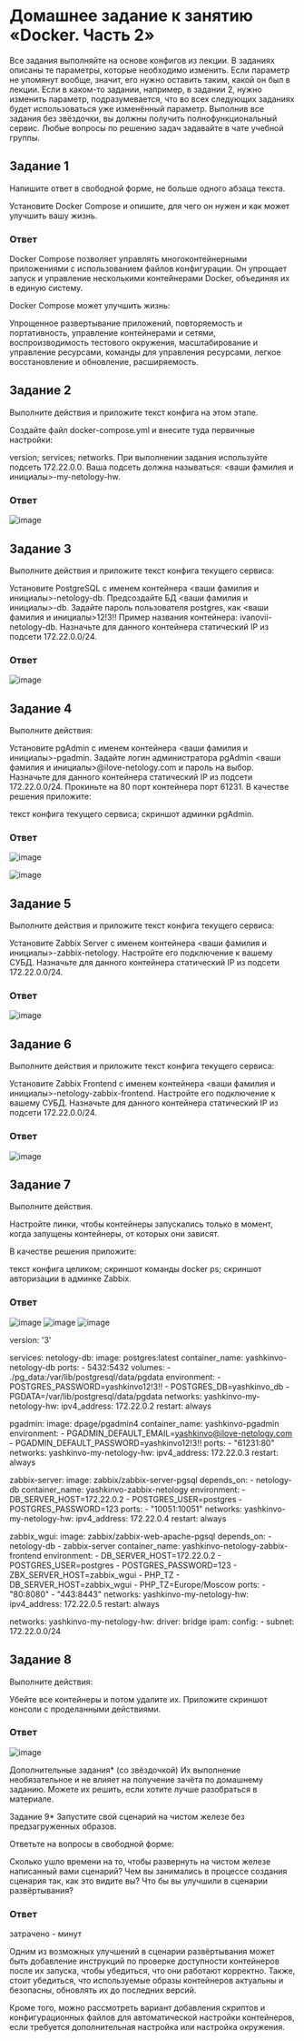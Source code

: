 # Домашнее задание к занятию «Docker. Часть 2»
Все задания выполняйте на основе конфигов из лекции.
В заданиях описаны те параметры, которые необходимо изменить.
Если параметр не упомянут вообще, значит, его нужно оставить таким, какой он был в лекции.
Если в каком-то задании, например, в задании 2, нужно изменить параметр, подразумевается, что во всех следующих заданиях будет использоваться уже изменённый параметр.
Выполнив все задания без звёздочки, вы должны получить полнофункциональный сервис.
Любые вопросы по решению задач задавайте в чате учебной группы.


## Задание 1
Напишите ответ в свободной форме, не больше одного абзаца текста.

Установите Docker Compose и опишите, для чего он нужен и как может улучшить вашу жизнь.
### Ответ
Docker Compose  позволяет управлять многоконтейнерными приложениями с использованием файлов конфигурации. Он упрощает запуск и управление несколькими контейнерами Docker, объединяя их в единую систему.

Docker Compose может улучшить жизнь:

Упрощенное развертывание приложений, повторяемость и портативность, управление контейнерами и сетями, воспроизводимость тестового окружения, масштабирование и управление ресурсами, команды для управления ресурсами, легкое восстановление и обновление, расширяемость.

## Задание 2
Выполните действия и приложите текст конфига на этом этапе.

Создайте файл docker-compose.yml и внесите туда первичные настройки:

version;
services;
networks.
При выполнении задания используйте подсеть 172.22.0.0. Ваша подсеть должна называться: <ваши фамилия и инициалы>-my-netology-hw.
### Ответ
![image](https://github.com/goddim/HW_netology_main/assets/132663924/051f90ec-973d-46ae-a01b-4dd4b46eda8b)


## Задание 3
Выполните действия и приложите текст конфига текущего сервиса:

Установите PostgreSQL с именем контейнера <ваши фамилия и инициалы>-netology-db.
Предсоздайте БД <ваши фамилия и инициалы>-db.
Задайте пароль пользователя postgres, как <ваши фамилия и инициалы>12!3!!
Пример названия контейнера: ivanovii-netology-db.
Назначьте для данного контейнера статический IP из подсети 172.22.0.0/24.
### Ответ
![image](https://github.com/goddim/HW_netology_main/assets/132663924/7a19b8ab-e90d-489c-8d88-d58c4dd4c847)


## Задание 4
Выполните действия:

Установите pgAdmin с именем контейнера <ваши фамилия и инициалы>-pgadmin.
Задайте логин администратора pgAdmin <ваши фамилия и инициалы>@ilove-netology.com и пароль на выбор.
Назначьте для данного контейнера статический IP из подсети 172.22.0.0/24.
Прокиньте на 80 порт контейнера порт 61231.
В качестве решения приложите:

текст конфига текущего сервиса;
скриншот админки pgAdmin.

### Ответ
![image](https://github.com/goddim/HW_netology_main/assets/132663924/dcb84528-71ad-42ab-9e60-12811254dda9)


![image](https://github.com/goddim/HW_netology_main/assets/132663924/47bda9c3-811e-49d0-9b6b-6dafc701ca25)

## Задание 5
Выполните действия и приложите текст конфига текущего сервиса:

Установите Zabbix Server с именем контейнера <ваши фамилия и инициалы>-zabbix-netology.
Настройте его подключение к вашему СУБД.
Назначьте для данного контейнера статический IP из подсети 172.22.0.0/24.
### Ответ
![image](https://github.com/goddim/HW_netology_main/assets/132663924/f2e482df-23ac-4ed9-82cc-d13922ff6c1d)





## Задание 6
Выполните действия и приложите текст конфига текущего сервиса:

Установите Zabbix Frontend с именем контейнера <ваши фамилия и инициалы>-netology-zabbix-frontend.
Настройте его подключение к вашему СУБД.
Назначьте для данного контейнера статический IP из подсети 172.22.0.0/24.
### Ответ
![image](https://github.com/goddim/HW_netology_main/assets/132663924/f2e482df-23ac-4ed9-82cc-d13922ff6c1d)




## Задание 7
Выполните действия.

Настройте линки, чтобы контейнеры запускались только в момент, когда запущены контейнеры, от которых они зависят.

В качестве решения приложите:

текст конфига целиком;
скриншот команды docker ps;
скриншот авторизации в админке Zabbix.
### Ответ
![image](https://github.com/goddim/HW_netology_main/assets/132663924/86b7dfb4-df81-4c36-8857-ab600af5de8d)
![image](https://github.com/goddim/HW_netology_main/assets/132663924/8eec51ed-e6ea-4faa-8f81-a6a575238bec)
![image](https://github.com/goddim/HW_netology_main/assets/132663924/6300e85c-c912-4ded-989e-5bd12a328960)

version: '3'

services:
  netology-db:
    image: postgres:latest
    container_name: yashkinvo-netology-db
    ports:
      - 5432:5432
    volumes:
      - ./pg_data:/var/lib/postgresql/data/pgdata
    environment:
      - POSTGRES_PASSWORD=yashkinvo12!3!!
      - POSTGRES_DB=yashkinvo_db
      - PGDATA=/var/lib/postgresql/data/pgdata
    networks:
      yashkinvo-my-netology-hw:
        ipv4_address: 172.22.0.2
    restart: always

  pgadmin:
    image: dpage/pgadmin4
    container_name: yashkinvo-pgadmin
    environment:
      - PGADMIN_DEFAULT_EMAIL=yashkinvo@ilove-netology.com
      - PGADMIN_DEFAULT_PASSWORD=yashkinvo12!3!!
    ports:
      - "61231:80"
    networks:
       yashkinvo-my-netology-hw:
         ipv4_address: 172.22.0.3
    restart: always

  zabbix-server:
    image: zabbix/zabbix-server-pgsql
    depends_on:
      - netology-db
    container_name: yashkinvo-zabbix-netology
    environment:
      - DB_SERVER_HOST=172.22.0.2
      - POSTGRES_USER=postgres
      - POSTGRES_PASSWORD=123
    ports:
      - "10051:10051"
    networks:
       yashkinvo-my-netology-hw:
         ipv4_address: 172.22.0.4
    restart: always

  zabbix_wgui:
    image: zabbix/zabbix-web-apache-pgsql
    depends_on:
      - netology-db
      - zabbix-server
    container_name: yashkinvo-netology-zabbix-frontend
    environment:
      - DB_SERVER_HOST=172.22.0.2
      - POSTGRES_USER=postgres
      - POSTGRES_PASSWORD=123
      - ZBX_SERVER_HOST=zabbix_wgui
      - PHP_TZ
      - DB_SERVER_HOST=zabbix_wgui
      - PHP_TZ=Europe/Moscow
    ports:
      - "80:8080"
      - "443:8443"
    networks:
       yashkinvo-my-netology-hw:
         ipv4_address: 172.22.0.5
    restart: always

networks:
  yashkinvo-my-netology-hw:
    driver: bridge
    ipam:
      config:
        - subnet: 172.22.0.0/24



## Задание 8
Выполните действия:

Убейте все контейнеры и потом удалите их.
Приложите скриншот консоли с проделанными действиями.
### Ответ
![image](https://github.com/goddim/HW_netology_main/assets/132663924/958dff73-0c3f-4294-a230-30e3d2185a15)

Дополнительные задания* (со звёздочкой)
Их выполнение необязательное и не влияет на получение зачёта по домашнему заданию. Можете их решить, если хотите лучше разобраться в материале.


Задание 9*
Запустите свой сценарий на чистом железе без предзагруженных образов.

Ответьте на вопросы в свободной форме:

Сколько ушло времени на то, чтобы развернуть на чистом железе написанный вами сценарий?
Чем вы занимались в процессе создания сценария так, как это видите вы?
Что бы вы улучшили в сценарии развёртывания?
### Ответ
затрачено - минут

Одним из возможных улучшений в сценарии развёртывания может быть добавление инструкций по проверке доступности контейнеров после их запуска, чтобы убедиться, что они работают корректно. Также, стоит убедиться, что используемые образы контейнеров актуальны и безопасны, обновлять их до последних версий.

Кроме того, можно рассмотреть вариант добавления скриптов и конфигурационных файлов для автоматической настройки контейнеров, если требуется дополнительная настройка или настройка окружения.




